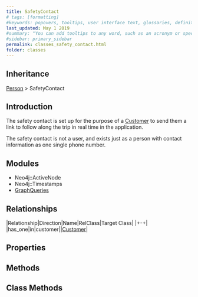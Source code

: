 ```yaml
---
title: SafetyContact
# tags: [formatting]
#keywords: popovers, tooltips, user interface text, glossaries, definitions
last_updated: May 1 2019
#summary: "You can add tooltips to any word, such as an acronym or specialized term. Tooltips work well for glossary definitions, because you don't have to keep repeating the definition, nor do you assume the reader already knows the word's meaning."
#sidebar: primary_sidebar
permalink: classes_safety_contact.html
folder: classes
---
```


## Inheritance

[Person](/classes_person.html) > SafetyContact

## Introduction

The safety contact is set up for the purpose of a [Customer](/classes_customer) to send them a link to follow along the trip in real time in the application.

The safety contact is not a user, and exists just as a person with contact information as one single phone number.

## Modules

* Neo4j::ActiveNode
* Neo4j::Timestamps
* [GraphQueries](/modules_graph_queries.html)

## Relationships

|Relationship|Direction|Name|RelClass|Target Class|
|+-+|
|has_one|in|customer||[Customer](/classes_customer)|

## Properties

## Methods

## Class Methods
